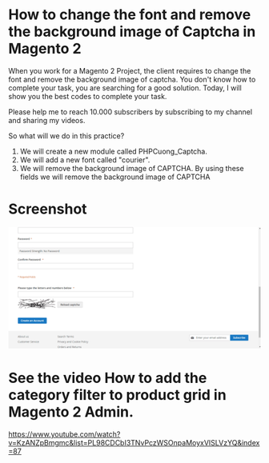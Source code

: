 # How to change the font and remove the background image of Captcha in Magento 2
When you work for a Magento 2 Project, the client requires to change the font and remove the background image of captcha. You don't know how to complete your task, you are searching for a good solution. Today, I will show you the best codes to complete your task.

Please help me to reach 10.000 subscribers by subscribing to my channel and sharing my videos.

So what will we do in this practice?

1. We will create a new module called PHPCuong_Captcha.
2. We will add a new font called "courier".
3. We will remove the background image of CAPTCHA. By using these fields we will remove the background image of CAPTCHA

# Screenshot
![ScreenShot](https://github.com/php-cuong/magento2-captcha/blob/main/Screenshot/captcha.gif)

# See the video How to add the category filter to product grid in Magento 2 Admin.
https://www.youtube.com/watch?v=KzANZpBmgmc&list=PL98CDCbI3TNvPczWSOnpaMoyxVISLVzYQ&index=87
